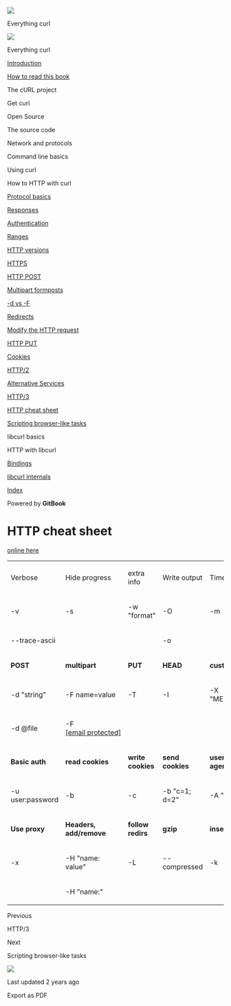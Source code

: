 <a href="../index.html" class="link-a079aa82--primary-53a25e66--logoLink-10d08504"></a>

<img src="https://gblobscdn.gitbook.com/orgs%2F-LxuH0qSm4xO9nWfEBlB%2Favatar.png?alt=media" class="image-67b14f24--avatar-1c1d03ec" />

<span class="text-4505230f--UIH400-4e41e82a--textContentFamily-49a318e1--spaceNameText-677c2969">Everything curl</span>

<a href="../index.html" class="link-a079aa82--primary-53a25e66--logoLink-10d08504"></a>

<img src="https://gblobscdn.gitbook.com/orgs%2F-LxuH0qSm4xO9nWfEBlB%2Favatar.png?alt=media" class="image-67b14f24--avatar-1c1d03ec" />

<span class="text-4505230f--UIH400-4e41e82a--textContentFamily-49a318e1--spaceNameText-677c2969">Everything curl</span>

<a href="../index.html" class="navButton-94f2579c--navButtonClickable-161b88ca"><span class="text-4505230f--UIH300-2063425d--textContentFamily-49a318e1--navButtonLabel-14a4968f">Introduction</span></a>

<a href="../how-to-read.html" class="navButton-94f2579c--navButtonClickable-161b88ca"><span class="text-4505230f--UIH300-2063425d--textContentFamily-49a318e1--navButtonLabel-14a4968f">How to read this book</span></a>

<span class="text-4505230f--UIH300-2063425d--textContentFamily-49a318e1--navButtonLabel-14a4968f">The cURL project</span>

<span class="text-4505230f--UIH300-2063425d--textContentFamily-49a318e1--navButtonLabel-14a4968f">Get curl</span>

<span class="text-4505230f--UIH300-2063425d--textContentFamily-49a318e1--navButtonLabel-14a4968f">Open Source</span>

<span class="text-4505230f--UIH300-2063425d--textContentFamily-49a318e1--navButtonLabel-14a4968f">The source code</span>

<span class="text-4505230f--UIH300-2063425d--textContentFamily-49a318e1--navButtonLabel-14a4968f">Network and protocols</span>

<span class="text-4505230f--UIH300-2063425d--textContentFamily-49a318e1--navButtonLabel-14a4968f">Command line basics</span>

<span class="text-4505230f--UIH300-2063425d--textContentFamily-49a318e1--navButtonLabel-14a4968f">Using curl</span>

<span class="text-4505230f--UIH300-2063425d--textContentFamily-49a318e1--navButtonLabel-14a4968f">How to HTTP with curl</span>

<a href="basics.html" class="navButton-94f2579c--pageItemWithChildrenNested-2c5d8183--navButtonClickable-161b88ca"><span class="text-4505230f--UIH300-2063425d--textContentFamily-49a318e1--navButtonLabel-14a4968f">Protocol basics</span></a>

<a href="response.html" class="navButton-94f2579c--pageItemWithChildrenNested-2c5d8183--navButtonClickable-161b88ca"><span class="text-4505230f--UIH300-2063425d--textContentFamily-49a318e1--navButtonLabel-14a4968f">Responses</span></a>

<a href="auth.html" class="navButton-94f2579c--pageItemWithChildrenNested-2c5d8183--navButtonClickable-161b88ca"><span class="text-4505230f--UIH300-2063425d--textContentFamily-49a318e1--navButtonLabel-14a4968f">Authentication</span></a>

<a href="ranges.html" class="navButton-94f2579c--pageItemWithChildrenNested-2c5d8183--navButtonClickable-161b88ca"><span class="text-4505230f--UIH300-2063425d--textContentFamily-49a318e1--navButtonLabel-14a4968f">Ranges</span></a>

<a href="versions.html" class="navButton-94f2579c--pageItemWithChildrenNested-2c5d8183--navButtonClickable-161b88ca"><span class="text-4505230f--UIH300-2063425d--textContentFamily-49a318e1--navButtonLabel-14a4968f">HTTP versions</span></a>

<a href="https.html" class="navButton-94f2579c--pageItemWithChildrenNested-2c5d8183--navButtonClickable-161b88ca"><span class="text-4505230f--UIH300-2063425d--textContentFamily-49a318e1--navButtonLabel-14a4968f">HTTPS</span></a>

<a href="post.html" class="navButton-94f2579c--pageItemWithChildrenNested-2c5d8183--navButtonClickable-161b88ca"><span class="text-4505230f--UIH300-2063425d--textContentFamily-49a318e1--navButtonLabel-14a4968f">HTTP POST</span></a>

<a href="multipart.html" class="navButton-94f2579c--pageItemWithChildrenNested-2c5d8183--navButtonClickable-161b88ca"><span class="text-4505230f--UIH300-2063425d--textContentFamily-49a318e1--navButtonLabel-14a4968f">Multipart formposts</span></a>

<a href="postvspost.html" class="navButton-94f2579c--pageItemWithChildrenNested-2c5d8183--navButtonClickable-161b88ca"><span class="text-4505230f--UIH300-2063425d--textContentFamily-49a318e1--navButtonLabel-14a4968f">-d vs -F</span></a>

<a href="redirects.html" class="navButton-94f2579c--pageItemWithChildrenNested-2c5d8183--navButtonClickable-161b88ca"><span class="text-4505230f--UIH300-2063425d--textContentFamily-49a318e1--navButtonLabel-14a4968f">Redirects</span></a>

<a href="requests.html" class="navButton-94f2579c--pageItemWithChildrenNested-2c5d8183--navButtonClickable-161b88ca"><span class="text-4505230f--UIH300-2063425d--textContentFamily-49a318e1--navButtonLabel-14a4968f">Modify the HTTP request</span></a>

<a href="put.html" class="navButton-94f2579c--pageItemWithChildrenNested-2c5d8183--navButtonClickable-161b88ca"><span class="text-4505230f--UIH300-2063425d--textContentFamily-49a318e1--navButtonLabel-14a4968f">HTTP PUT</span></a>

<a href="cookies.html" class="navButton-94f2579c--pageItemWithChildrenNested-2c5d8183--navButtonClickable-161b88ca"><span class="text-4505230f--UIH300-2063425d--textContentFamily-49a318e1--navButtonLabel-14a4968f">Cookies</span></a>

<a href="http2.html" class="navButton-94f2579c--pageItemWithChildrenNested-2c5d8183--navButtonClickable-161b88ca"><span class="text-4505230f--UIH300-2063425d--textContentFamily-49a318e1--navButtonLabel-14a4968f">HTTP/2</span></a>

<a href="altsvc.html" class="navButton-94f2579c--pageItemWithChildrenNested-2c5d8183--navButtonClickable-161b88ca"><span class="text-4505230f--UIH300-2063425d--textContentFamily-49a318e1--navButtonLabel-14a4968f">Alternative Services</span></a>

<a href="http3.html" class="navButton-94f2579c--pageItemWithChildrenNested-2c5d8183--navButtonClickable-161b88ca"><span class="text-4505230f--UIH300-2063425d--textContentFamily-49a318e1--navButtonLabel-14a4968f">HTTP/3</span></a>

<a href="cheatsheet.html" class="navButton-94f2579c--pageItemWithChildrenNested-2c5d8183--navButtonClickable-161b88ca--navButtonOpened-6a88552e"><span class="text-4505230f--UIH300-2063425d--textContentFamily-49a318e1--navButtonLabel-14a4968f">HTTP cheat sheet</span></a>

<a href="browserlike.html" class="navButton-94f2579c--pageItemWithChildrenNested-2c5d8183--navButtonClickable-161b88ca"><span class="text-4505230f--UIH300-2063425d--textContentFamily-49a318e1--navButtonLabel-14a4968f">Scripting browser-like tasks</span></a>

<span class="text-4505230f--UIH300-2063425d--textContentFamily-49a318e1--navButtonLabel-14a4968f">libcurl basics</span>

<span class="text-4505230f--UIH300-2063425d--textContentFamily-49a318e1--navButtonLabel-14a4968f">HTTP with libcurl</span>

<a href="../bindings.html" class="navButton-94f2579c--navButtonClickable-161b88ca"><span class="text-4505230f--UIH300-2063425d--textContentFamily-49a318e1--navButtonLabel-14a4968f">Bindings</span></a>

<a href="../internals.html" class="navButton-94f2579c--navButtonClickable-161b88ca"><span class="text-4505230f--UIH300-2063425d--textContentFamily-49a318e1--navButtonLabel-14a4968f">libcurl internals</span></a>

<a href="../bookindex.html" class="navButton-94f2579c--navButtonClickable-161b88ca"><span class="text-4505230f--UIH300-2063425d--textContentFamily-49a318e1--navButtonLabel-14a4968f">Index</span></a>

<a href="https://www.gitbook.com/?utm_source=content&amp;utm_medium=trademark&amp;utm_campaign=curl-1" class="reset-3c756112--trademark-a8da4b94"></a>

<span class="text-4505230f--TextH200-a3425406--textUIFamily-5ebd8e40">Powered by **GitBook**</span>

# <span class="text-4505230f--DisplayH900-bfb998fa--textContentFamily-49a318e1">HTTP cheat sheet</span>

<span class="text-4505230f--UIH300-2063425d--textUIFamily-5ebd8e40--text-8ee2c8b2"></span>

<span class="text-4505230f--TextH400-3033861f--textContentFamily-49a318e1"><span data-key="119e60be77cb4960ac4eac311dff2315"><span data-offset-key="119e60be77cb4960ac4eac311dff2315:0"><span data-slate-zero-width="z">​</span></span></span><a href="https://curl.github.io/curl-cheat-sheet/http-sheet.html" class="link-a079aa82--primary-53a25e66--link-faf6c434"><span data-key="f8f5728cf2204527ab44ee211f3e1c85"><span data-offset-key="f8f5728cf2204527ab44ee211f3e1c85:0">online here</span></span></a><span data-key="089d9f671458499b8930a89fbc1f65ba"><span data-offset-key="089d9f671458499b8930a89fbc1f65ba:0"><span data-slate-zero-width="z">​</span></span></span></span>

<table><colgroup><col style="width: 20%" /><col style="width: 20%" /><col style="width: 20%" /><col style="width: 20%" /><col style="width: 20%" /></colgroup><tbody><tr class="odd"><td style="text-align: left;"><p><span class="text-4505230f--UIH400-4e41e82a--textContentFamily-49a318e1"><span data-key="1986c6527c9248c982db2b5d8f43332f"><span data-offset-key="1986c6527c9248c982db2b5d8f43332f:0">Verbose</span></span></span></p></td><td style="text-align: left;"><p><span class="text-4505230f--UIH400-4e41e82a--textContentFamily-49a318e1"><span data-key="904bf7f1b56a4813a3b14435fb797095"><span data-offset-key="904bf7f1b56a4813a3b14435fb797095:0">Hide progress</span></span></span></p></td><td style="text-align: left;"><p><span class="text-4505230f--UIH400-4e41e82a--textContentFamily-49a318e1"><span data-key="9a5baa2defbe4ae4b9314df4da87bba5"><span data-offset-key="9a5baa2defbe4ae4b9314df4da87bba5:0">extra info</span></span></span></p></td><td style="text-align: left;"><p><span class="text-4505230f--UIH400-4e41e82a--textContentFamily-49a318e1"><span data-key="c33bc45b2fd84eb39431337c0c46c3eb"><span data-offset-key="c33bc45b2fd84eb39431337c0c46c3eb:0">Write output</span></span></span></p></td><td style="text-align: left;"><p><span class="text-4505230f--UIH400-4e41e82a--textContentFamily-49a318e1"><span data-key="5bc420cbd33e4732a88baa30c49525b5"><span data-offset-key="5bc420cbd33e4732a88baa30c49525b5:0">Timeout</span></span></span></p></td></tr><tr class="even"><td style="text-align: left;"><p><span class="text-4505230f--TextH400-3033861f--textContentFamily-49a318e1"><span data-key="cd33f661c45d4e96b0c5e9113f33bd3f"><span data-offset-key="cd33f661c45d4e96b0c5e9113f33bd3f:0">-v</span></span></span></p></td><td style="text-align: left;"><p><span class="text-4505230f--TextH400-3033861f--textContentFamily-49a318e1"><span data-key="20fee1e6bad64816afbe20002c5bb173"><span data-offset-key="20fee1e6bad64816afbe20002c5bb173:0">-s</span></span></span></p></td><td style="text-align: left;"><p><span class="text-4505230f--TextH400-3033861f--textContentFamily-49a318e1"><span data-key="7b61c8a2615b45b0a562d3a6ed8579c0"><span data-offset-key="7b61c8a2615b45b0a562d3a6ed8579c0:0">-w "format"</span></span></span></p></td><td style="text-align: left;"><p><span class="text-4505230f--TextH400-3033861f--textContentFamily-49a318e1"><span data-key="6f8a6ee1453c405a8d8a80f39e6b3a98"><span data-offset-key="6f8a6ee1453c405a8d8a80f39e6b3a98:0">-O</span></span></span></p></td><td style="text-align: left;"><p><span class="text-4505230f--TextH400-3033861f--textContentFamily-49a318e1"><span data-key="1adbc8f86e474c7c8610f2ac7a8e711f"><span data-offset-key="1adbc8f86e474c7c8610f2ac7a8e711f:0">-m </span></span></span></p></td></tr><tr class="odd"><td style="text-align: left;"><p><span class="text-4505230f--TextH400-3033861f--textContentFamily-49a318e1"><span data-key="d21a2596fb9d4935b955816b1d19b0c4"><span data-offset-key="d21a2596fb9d4935b955816b1d19b0c4:0">--trace-ascii </span></span></span></p></td><td style="text-align: left;"><p><span class="text-4505230f--TextH400-3033861f--textContentFamily-49a318e1"><span data-key="f1d4dc551f9f4e63b0b528864417b89f"><span data-offset-key="f1d4dc551f9f4e63b0b528864417b89f:0"><span data-slate-zero-width="n">​</span></span></span></span></p></td><td style="text-align: left;"><p><span class="text-4505230f--TextH400-3033861f--textContentFamily-49a318e1"><span data-key="be83ffd17e394a109651ed2bce6f680f"><span data-offset-key="be83ffd17e394a109651ed2bce6f680f:0"><span data-slate-zero-width="n">​</span></span></span></span></p></td><td style="text-align: left;"><p><span class="text-4505230f--TextH400-3033861f--textContentFamily-49a318e1"><span data-key="caef10678d07401e8c80ccc607e584d2"><span data-offset-key="caef10678d07401e8c80ccc607e584d2:0">-o </span></span></span></p></td><td style="text-align: left;"><p><span class="text-4505230f--TextH400-3033861f--textContentFamily-49a318e1"><span data-key="67ac5ebbcf0b463b98dac2eb1453cac8"><span data-offset-key="67ac5ebbcf0b463b98dac2eb1453cac8:0"><span data-slate-zero-width="n">​</span></span></span></span></p></td></tr><tr class="even"><td style="text-align: left;"><p><span class="text-4505230f--TextH400-3033861f--textContentFamily-49a318e1"><span data-key="13accf59791f45bf9948c705ff37c181"><span data-offset-key="13accf59791f45bf9948c705ff37c181:0"><strong>POST</strong></span></span></span></p></td><td style="text-align: left;"><p><span class="text-4505230f--TextH400-3033861f--textContentFamily-49a318e1"><span data-key="cb272a7a5a5c453fba28ff16ecb783dc"><span data-offset-key="cb272a7a5a5c453fba28ff16ecb783dc:0"><strong>multipart</strong></span></span></span></p></td><td style="text-align: left;"><p><span class="text-4505230f--TextH400-3033861f--textContentFamily-49a318e1"><span data-key="f49472eeb5f741eb8539c2933ecf8131"><span data-offset-key="f49472eeb5f741eb8539c2933ecf8131:0"><strong>PUT</strong></span></span></span></p></td><td style="text-align: left;"><p><span class="text-4505230f--TextH400-3033861f--textContentFamily-49a318e1"><span data-key="733778756ee74889af1d7c8903241663"><span data-offset-key="733778756ee74889af1d7c8903241663:0"><strong>HEAD</strong></span></span></span></p></td><td style="text-align: left;"><p><span class="text-4505230f--TextH400-3033861f--textContentFamily-49a318e1"><span data-key="6748f5d093cb404e8cf19c47eb6205ae"><span data-offset-key="6748f5d093cb404e8cf19c47eb6205ae:0"><strong>custom</strong></span></span></span></p></td></tr><tr class="odd"><td style="text-align: left;"><p><span class="text-4505230f--TextH400-3033861f--textContentFamily-49a318e1"><span data-key="fb9f51c2b07f4b5dac73f64157524788"><span data-offset-key="fb9f51c2b07f4b5dac73f64157524788:0">-d "string"</span></span></span></p></td><td style="text-align: left;"><p><span class="text-4505230f--TextH400-3033861f--textContentFamily-49a318e1"><span data-key="5c57da296991454da8acf5197d62508b"><span data-offset-key="5c57da296991454da8acf5197d62508b:0">-F name=value</span></span></span></p></td><td style="text-align: left;"><p><span class="text-4505230f--TextH400-3033861f--textContentFamily-49a318e1"><span data-key="f681341d58984bf69d05589fd659e137"><span data-offset-key="f681341d58984bf69d05589fd659e137:0">-T </span></span></span></p></td><td style="text-align: left;"><p><span class="text-4505230f--TextH400-3033861f--textContentFamily-49a318e1"><span data-key="f6d10c63f61f45278f8e9112ef6b53eb"><span data-offset-key="f6d10c63f61f45278f8e9112ef6b53eb:0">-I</span></span></span></p></td><td style="text-align: left;"><p><span class="text-4505230f--TextH400-3033861f--textContentFamily-49a318e1"><span data-key="288b3e77a61e4aa19482b50a1b167fd9"><span data-offset-key="288b3e77a61e4aa19482b50a1b167fd9:0">-X "METHOD"</span></span></span></p></td></tr><tr class="even"><td style="text-align: left;"><p><span class="text-4505230f--TextH400-3033861f--textContentFamily-49a318e1"><span data-key="1b3a82964c154b56b9b7f5a53feaad60"><span data-offset-key="1b3a82964c154b56b9b7f5a53feaad60:0">-d @file</span></span></span></p></td><td style="text-align: left;"><p><span class="text-4505230f--TextH400-3033861f--textContentFamily-49a318e1"><span data-key="1163f216524448d8b409e95bd115a8e2"><span data-offset-key="1163f216524448d8b409e95bd115a8e2:0">-F <a href="../cdn-cgi/l/email-protection.html" class="__cf_email__">[email protected]</a></span></span></span></p></td><td style="text-align: left;"><p><span class="text-4505230f--TextH400-3033861f--textContentFamily-49a318e1"><span data-key="eb76f6116f7e493081a1b803d83e0d6c"><span data-offset-key="eb76f6116f7e493081a1b803d83e0d6c:0"><span data-slate-zero-width="n">​</span></span></span></span></p></td><td style="text-align: left;"><p><span class="text-4505230f--TextH400-3033861f--textContentFamily-49a318e1"><span data-key="0e5088e4862b4d4ab6c8baea26f714d9"><span data-offset-key="0e5088e4862b4d4ab6c8baea26f714d9:0"><span data-slate-zero-width="n">​</span></span></span></span></p></td><td style="text-align: left;"><p><span class="text-4505230f--TextH400-3033861f--textContentFamily-49a318e1"><span data-key="305dd1fb14d446d1b07c3ffb8a56c93c"><span data-offset-key="305dd1fb14d446d1b07c3ffb8a56c93c:0"><span data-slate-zero-width="n">​</span></span></span></span></p></td></tr><tr class="odd"><td style="text-align: left;"><p><span class="text-4505230f--TextH400-3033861f--textContentFamily-49a318e1"><span data-key="84f04e772e9b4830b82c2a71423c0df7"><span data-offset-key="84f04e772e9b4830b82c2a71423c0df7:0"><strong>Basic auth</strong></span></span></span></p></td><td style="text-align: left;"><p><span class="text-4505230f--TextH400-3033861f--textContentFamily-49a318e1"><span data-key="829f4bf44b814ff6875ddb07d85afdd7"><span data-offset-key="829f4bf44b814ff6875ddb07d85afdd7:0"><strong>read cookies</strong></span></span></span></p></td><td style="text-align: left;"><p><span class="text-4505230f--TextH400-3033861f--textContentFamily-49a318e1"><span data-key="d2065f4bfd224b93a88365c64604e20e"><span data-offset-key="d2065f4bfd224b93a88365c64604e20e:0"><strong>write cookies</strong></span></span></span></p></td><td style="text-align: left;"><p><span class="text-4505230f--TextH400-3033861f--textContentFamily-49a318e1"><span data-key="78b3b288050443d5a348af696e6eb07e"><span data-offset-key="78b3b288050443d5a348af696e6eb07e:0"><strong>send cookies</strong></span></span></span></p></td><td style="text-align: left;"><p><span class="text-4505230f--TextH400-3033861f--textContentFamily-49a318e1"><span data-key="321727734849464bbc45d94be3e4a2c6"><span data-offset-key="321727734849464bbc45d94be3e4a2c6:0"><strong>user-agent</strong></span></span></span></p></td></tr><tr class="even"><td style="text-align: left;"><p><span class="text-4505230f--TextH400-3033861f--textContentFamily-49a318e1"><span data-key="8ea5645069ee4259b1968446fa203d7c"><span data-offset-key="8ea5645069ee4259b1968446fa203d7c:0">-u user:password</span></span></span></p></td><td style="text-align: left;"><p><span class="text-4505230f--TextH400-3033861f--textContentFamily-49a318e1"><span data-key="448f8dbc24394625a3e1db2f9481c742"><span data-offset-key="448f8dbc24394625a3e1db2f9481c742:0">-b </span></span></span></p></td><td style="text-align: left;"><p><span class="text-4505230f--TextH400-3033861f--textContentFamily-49a318e1"><span data-key="22f895a1c342470dbfff9f026654f13b"><span data-offset-key="22f895a1c342470dbfff9f026654f13b:0">-c </span></span></span></p></td><td style="text-align: left;"><p><span class="text-4505230f--TextH400-3033861f--textContentFamily-49a318e1"><span data-key="39f8e778043b406a9157817939559ca3"><span data-offset-key="39f8e778043b406a9157817939559ca3:0">-b "c=1; d=2"</span></span></span></p></td><td style="text-align: left;"><p><span class="text-4505230f--TextH400-3033861f--textContentFamily-49a318e1"><span data-key="49a0210e4f204576a6f524ea728b23e7"><span data-offset-key="49a0210e4f204576a6f524ea728b23e7:0">-A "string"</span></span></span></p></td></tr><tr class="odd"><td style="text-align: left;"><p><span class="text-4505230f--TextH400-3033861f--textContentFamily-49a318e1"><span data-key="f108227a50c24cbba04e596800cde9f0"><span data-offset-key="f108227a50c24cbba04e596800cde9f0:0"><strong>Use proxy</strong></span></span></span></p></td><td style="text-align: left;"><p><span class="text-4505230f--TextH400-3033861f--textContentFamily-49a318e1"><span data-key="f67a73bd6a9847fdaa43dffec886895d"><span data-offset-key="f67a73bd6a9847fdaa43dffec886895d:0"><strong>Headers, add/remove</strong></span></span></span></p></td><td style="text-align: left;"><p><span class="text-4505230f--TextH400-3033861f--textContentFamily-49a318e1"><span data-key="9e18b2e775d6472ab47dae61036908ef"><span data-offset-key="9e18b2e775d6472ab47dae61036908ef:0"><strong>follow redirs</strong></span></span></span></p></td><td style="text-align: left;"><p><span class="text-4505230f--TextH400-3033861f--textContentFamily-49a318e1"><span data-key="31cf3b9b176b41e492a73bbaf765552e"><span data-offset-key="31cf3b9b176b41e492a73bbaf765552e:0"><strong>gzip</strong></span></span></span></p></td><td style="text-align: left;"><p><span class="text-4505230f--TextH400-3033861f--textContentFamily-49a318e1"><span data-key="82f30afe5f7f4180a6c076e926725e21"><span data-offset-key="82f30afe5f7f4180a6c076e926725e21:0"><strong>insecure</strong></span></span></span></p></td></tr><tr class="even"><td style="text-align: left;"><p><span class="text-4505230f--TextH400-3033861f--textContentFamily-49a318e1"><span data-key="19b3f1f91f714ac48f3f203bab389bb1"><span data-offset-key="19b3f1f91f714ac48f3f203bab389bb1:0">-x </span></span></span></p></td><td style="text-align: left;"><p><span class="text-4505230f--TextH400-3033861f--textContentFamily-49a318e1"><span data-key="904ee16b2a304812bf33199dab79284d"><span data-offset-key="904ee16b2a304812bf33199dab79284d:0">-H "name: value"</span></span></span></p></td><td style="text-align: left;"><p><span class="text-4505230f--TextH400-3033861f--textContentFamily-49a318e1"><span data-key="96cbd274d03142cc82033fd77bbefd90"><span data-offset-key="96cbd274d03142cc82033fd77bbefd90:0">-L</span></span></span></p></td><td style="text-align: left;"><p><span class="text-4505230f--TextH400-3033861f--textContentFamily-49a318e1"><span data-key="ed4adf042b444f16b10548028f6815ed"><span data-offset-key="ed4adf042b444f16b10548028f6815ed:0">--compressed</span></span></span></p></td><td style="text-align: left;"><p><span class="text-4505230f--TextH400-3033861f--textContentFamily-49a318e1"><span data-key="51cc4ced3a4f49dc999a9cacfd0ac4ab"><span data-offset-key="51cc4ced3a4f49dc999a9cacfd0ac4ab:0">-k</span></span></span></p></td></tr><tr class="odd"><td style="text-align: left;"><p><span class="text-4505230f--TextH400-3033861f--textContentFamily-49a318e1"><span data-key="605919b9ff2a4c37abe911bb87f70999"><span data-offset-key="605919b9ff2a4c37abe911bb87f70999:0"><span data-slate-zero-width="n">​</span></span></span></span></p></td><td style="text-align: left;"><p><span class="text-4505230f--TextH400-3033861f--textContentFamily-49a318e1"><span data-key="c27d0c0ba18f4b3cafb6413b91277513"><span data-offset-key="c27d0c0ba18f4b3cafb6413b91277513:0">-H "name:"</span></span></span></p></td><td style="text-align: left;"><p><span class="text-4505230f--TextH400-3033861f--textContentFamily-49a318e1"><span data-key="ffca20200cc34fc3930c43057a8071db"><span data-offset-key="ffca20200cc34fc3930c43057a8071db:0"><span data-slate-zero-width="n">​</span></span></span></span></p></td><td style="text-align: left;"><p><span class="text-4505230f--TextH400-3033861f--textContentFamily-49a318e1"><span data-key="a5b016a225284acd8b802622d232e1c0"><span data-offset-key="a5b016a225284acd8b802622d232e1c0:0"><span data-slate-zero-width="n">​</span></span></span></span></p></td><td style="text-align: left;"><p><span class="text-4505230f--TextH400-3033861f--textContentFamily-49a318e1"><span data-key="df3b53301095491bb75cf55662ba8e85"><span data-offset-key="df3b53301095491bb75cf55662ba8e85:0"><span data-slate-zero-width="n">​</span></span></span></span></p></td></tr></tbody></table>

<a href="http3.html" class="reset-3c756112--card-6570f064--whiteCard-fff091a4--cardPrevious-56a5e674"></a>

<span class="text-4505230f--TextH200-a3425406--textContentFamily-49a318e1">Previous</span>

<span class="text-4505230f--UIH400-4e41e82a--textContentFamily-49a318e1">HTTP/3</span>

<a href="browserlike.html" class="reset-3c756112--card-6570f064--whiteCard-fff091a4--cardNext-19241c42"></a>

<span class="text-4505230f--TextH200-a3425406--textContentFamily-49a318e1">Next</span>

<span class="text-4505230f--UIH400-4e41e82a--textContentFamily-49a318e1">Scripting browser-like tasks</span>

<img src="https://avatars.githubusercontent.com/u/66654881?v=4" class="image-67b14f24--avatar-1c1d03ec" />

<span class="text-4505230f--TextH200-a3425406--textContentFamily-49a318e1">Last updated 2 years ago</span>

<span class="text-4505230f--UIH300-2063425d--textUIFamily-5ebd8e40">Export as PDF</span>
